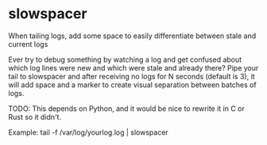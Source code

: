 # slowspacer
When tailing logs, add some space to easily differentiate between stale and current logs

Ever try to debug something by watching a log and get confused about which log lines were new
and which were stale and already there?  Pipe your tail to slowspacer and after receiving no logs
for N seconds (default is 3), it will add space and a marker to create visual separation between
batches of logs.

TODO: This depends on Python, and it would be nice to rewrite it in C or Rust so it didn't.

Example: tail -f /var/log/yourlog.log | slowspacer
